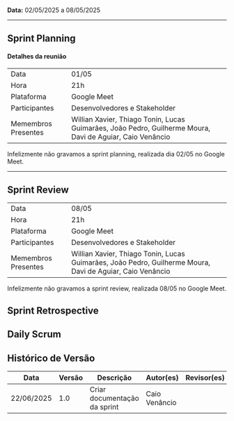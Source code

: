 **Data:** 02/05/2025 a 08/05/2025

---
## Sprint Planning

#### Detalhes da reunião
|                     |                                                                                                           |
|---------------------|-----------------------------------------------------------------------------------------------------------|
| Data                | 01/05                                                                                                     |
| Hora                | 21h                                                                                                       |
| Plataforma          | Google Meet                                                                                               |
| Participantes       | Desenvolvedores e Stakeholder                                                                             |
| Memembros Presentes | Willian Xavier, Thiago Tonin, Lucas Guimarães, João Pedro, Guilherme Moura, Davi de Aguiar, Caio Venâncio |

Infelizmente não gravamos a sprint planning, realizada dia 02/05 no Google Meet.


---
## Sprint Review

|                     |                                                                                                           |
|---------------------|-----------------------------------------------------------------------------------------------------------|
| Data                | 08/05                                                                                                     |
| Hora                | 21h                                                                                                       |
| Plataforma          | Google Meet                                                                                               |
| Participantes       | Desenvolvedores e Stakeholder                                                                             |
| Memembros Presentes | Willian Xavier, Thiago Tonin, Lucas Guimarães, João Pedro, Guilherme Moura, Davi de Aguiar, Caio Venâncio |

Infelizmente não gravamos a sprint review, realizada 08/05 no Google Meet.

## Sprint Retrospective

## Daily Scrum

## Histórico de Versão

| Data       | Versão | Descrição                                                                 | Autor(es)         | Revisor(es)        |
|------------|--------|---------------------------------------------------------------------------|-------------------|--------------------|
| 22/06/2025 | 1.0    | Criar documentação da sprint                                              |  Caio Venâncio    |                    |